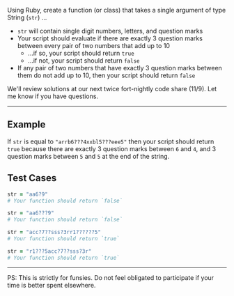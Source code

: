 Using Ruby, create a function (or class) that takes a single argument of type String (`str`) ...

- `str` will contain single digit numbers, letters, and question marks
- Your script should evaluate if there are exactly 3 question marks between every pair of two numbers that add up to 10
    - ...if so, your script should return `true`
    - ...if not, your script should return `false`
- If any pair of two numbers that have exactly 3 question marks between them do not add up to 10, then your script should return `false`

We'll review solutions at our next twice fort-nightly code share (11/9). Let me know if you have questions.

----

Example
----------

If `str` is equal to `"arrb6???4xxbl5???eee5"` then your script should return `true` because there are exactly 3 question marks between `6` and `4`, and 3 question marks between `5` and `5` at the end of the string.

Test Cases
----------

```rb
str = "aa6?9"
# Your function should return `false`

str = "aa6???9"
# Your function should return `false`

str = "acc?7??sss?3rr1??????5"
# Your function should return `true`

str = "r1???5acc?7??sss?3r"
# Your function should return `true`
```

----

PS: This is strictly for funsies. Do not feel obligated to participate if your time is better spent elsewhere.
